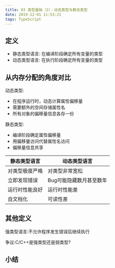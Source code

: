 ```yaml
---
title: 03 类型基础（2）：动态类型与静态类型
date: 2019-12-01 11:53:21
tags: TypeScript
---
```

## 定义
- 静态类型语言: 在编译阶段确定所有变量的类型
- 动态类型语言: 在执行阶段确定所有变量的类型

## 从内存分配的角度对比

<!-- more -->

动态类型:
- 在程序运行时，动态计算属性偏移量
- 需要额外的空间存储属性名
- 所有对象的偏移量信息各存一份

静态类型:
- 编译阶段确定属性偏移量
- 用偏移量访问代替属性名访问
- 偏移量信息共享

|静态类型语言|动态类型语言|
|------------|------------|
|对类型极度严格|对类型非常宽松|
|立即发现错误|Bug可能隐藏数月甚至数年|
|运行时性能良好|运行时性能差|
|自文档化|可读性差|

## 其他定义
强类型语言:不允许程序发生错误后继续执行

争议:C/C++是强类型还是弱类型?

## 小结